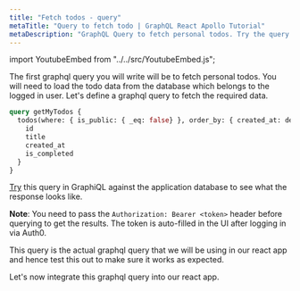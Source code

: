 ```yaml
---
title: "Fetch todos - query"
metaTitle: "Query to fetch todo | GraphQL React Apollo Tutorial"
metaDescription: "GraphQL Query to fetch personal todos. Try the query in GraphiQL, passing the Authorization token to get authenticated results"
---
```


import YoutubeEmbed from "../../src/YoutubeEmbed.js";

<YoutubeEmbed link="https://www.youtube.com/embed/e66SASjCncY" />

The first graphql query you will write will be to fetch personal todos. You will need to load the todo data from the database which belongs to the logged in user. Let's define a graphql query to fetch the required data.

```graphql
query getMyTodos {
  todos(where: { is_public: { _eq: false} }, order_by: { created_at: desc }) {
    id
    title
    created_at
    is_completed
  }
}
```

[Try](https://learn.hasura.io/graphql/graphiql) this query in GraphiQL against the application database to see what the response looks like.

**Note**: You need to pass the `Authorization: Bearer <token>` header before querying to get the results. The token is auto-filled in the UI after logging in via Auth0.

This query is the actual graphql query that we will be using in our react app and hence test this out to make sure it works as expected.

Let's now integrate this graphql query into our react app.